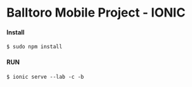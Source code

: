 Balltoro Mobile Project - IONIC
===============================

#### Install

```shell
$ sudo npm install
```

#### RUN

```shell
$ ionic serve --lab -c -b
```
